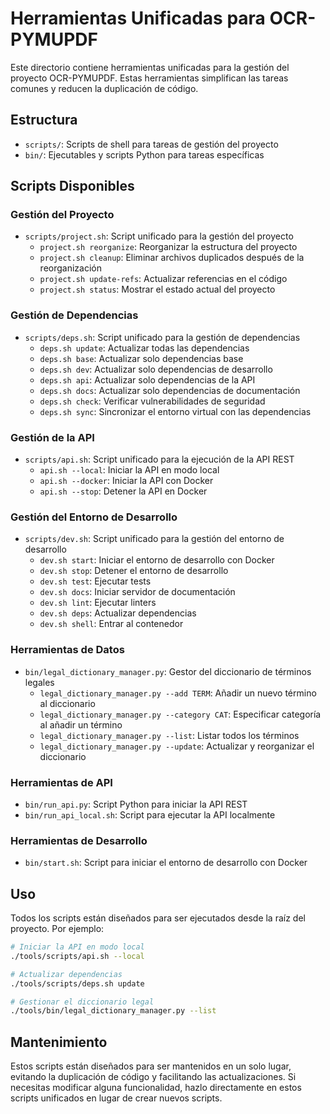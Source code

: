 # Herramientas Unificadas para OCR-PYMUPDF

Este directorio contiene herramientas unificadas para la gestión del proyecto OCR-PYMUPDF. Estas herramientas simplifican las tareas comunes y reducen la duplicación de código.

## Estructura

- `scripts/`: Scripts de shell para tareas de gestión del proyecto
- `bin/`: Ejecutables y scripts Python para tareas específicas

## Scripts Disponibles

### Gestión del Proyecto

- `scripts/project.sh`: Script unificado para la gestión del proyecto
  - `project.sh reorganize`: Reorganizar la estructura del proyecto
  - `project.sh cleanup`: Eliminar archivos duplicados después de la reorganización
  - `project.sh update-refs`: Actualizar referencias en el código
  - `project.sh status`: Mostrar el estado actual del proyecto

### Gestión de Dependencias

- `scripts/deps.sh`: Script unificado para la gestión de dependencias
  - `deps.sh update`: Actualizar todas las dependencias
  - `deps.sh base`: Actualizar solo dependencias base
  - `deps.sh dev`: Actualizar solo dependencias de desarrollo
  - `deps.sh api`: Actualizar solo dependencias de la API
  - `deps.sh docs`: Actualizar solo dependencias de documentación
  - `deps.sh check`: Verificar vulnerabilidades de seguridad
  - `deps.sh sync`: Sincronizar el entorno virtual con las dependencias

### Gestión de la API

- `scripts/api.sh`: Script unificado para la ejecución de la API REST
  - `api.sh --local`: Iniciar la API en modo local
  - `api.sh --docker`: Iniciar la API con Docker
  - `api.sh --stop`: Detener la API en Docker

### Gestión del Entorno de Desarrollo

- `scripts/dev.sh`: Script unificado para la gestión del entorno de desarrollo
  - `dev.sh start`: Iniciar el entorno de desarrollo con Docker
  - `dev.sh stop`: Detener el entorno de desarrollo
  - `dev.sh test`: Ejecutar tests
  - `dev.sh docs`: Iniciar servidor de documentación
  - `dev.sh lint`: Ejecutar linters
  - `dev.sh deps`: Actualizar dependencias
  - `dev.sh shell`: Entrar al contenedor

### Herramientas de Datos

- `bin/legal_dictionary_manager.py`: Gestor del diccionario de términos legales
  - `legal_dictionary_manager.py --add TERM`: Añadir un nuevo término al diccionario
  - `legal_dictionary_manager.py --category CAT`: Especificar categoría al añadir un término
  - `legal_dictionary_manager.py --list`: Listar todos los términos
  - `legal_dictionary_manager.py --update`: Actualizar y reorganizar el diccionario

### Herramientas de API

- `bin/run_api.py`: Script Python para iniciar la API REST
- `bin/run_api_local.sh`: Script para ejecutar la API localmente

### Herramientas de Desarrollo

- `bin/start.sh`: Script para iniciar el entorno de desarrollo con Docker

## Uso

Todos los scripts están diseñados para ser ejecutados desde la raíz del proyecto. Por ejemplo:

```bash
# Iniciar la API en modo local
./tools/scripts/api.sh --local

# Actualizar dependencias
./tools/scripts/deps.sh update

# Gestionar el diccionario legal
./tools/bin/legal_dictionary_manager.py --list
```

## Mantenimiento

Estos scripts están diseñados para ser mantenidos en un solo lugar, evitando la duplicación de código y facilitando las actualizaciones. Si necesitas modificar alguna funcionalidad, hazlo directamente en estos scripts unificados en lugar de crear nuevos scripts.